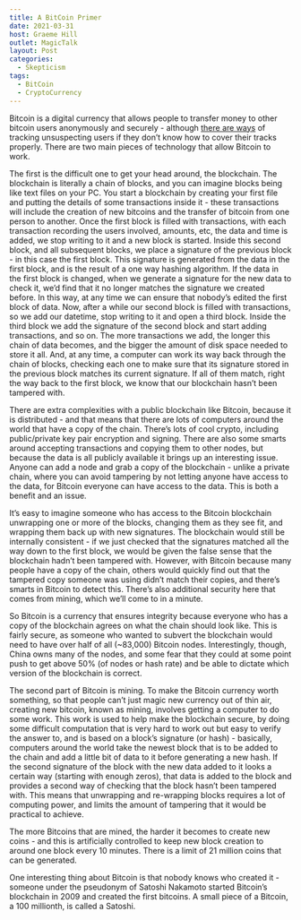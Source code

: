 ```yaml
---
title: A BitCoin Primer
date: 2021-03-31
host: Graeme Hill
outlet: MagicTalk
layout: Post
categories:
  - Skepticism
tags:
  - BitCoin
  - CryptoCurrency
---
```


Bitcoin is a digital currency that allows people to transfer money to other bitcoin users anonymously and securely - although [there are ways](https://www.sciencemag.org/news/2016/03/why-criminals-cant-hide-behind-bitcoin) of tracking unsuspecting users if they don’t know how to cover their tracks properly. There are two main pieces of technology that allow Bitcoin to work.

The first is the difficult one to get your head around, the blockchain. The blockchain is literally a chain of blocks, and you can imagine blocks being like text files on your PC. You start a blockchain by creating your first file and putting the details of some transactions inside it - these transactions will include the creation of new bitcoins and the transfer of bitcoin from one person to another. Once the first block is filled with transactions, with each transaction recording the users involved, amounts, etc, the data and time is added, we stop writing to it and a new block is started. Inside this second block, and all subsequent blocks, we place a signature of the previous block - in this case the first block. This signature is generated from the data in the first block, and is the result of a one way hashing algorithm. If the data in the first block is changed, when we generate a signature for the new data to check it, we’d find that it no longer matches the signature we created before. In this way, at any time we can ensure that nobody’s edited the first block of data. Now, after a while our second block is filled with transactions, so we add our datetime, stop writing to it and open a third block. Inside the third block we add the signature of the second block and start adding transactions, and so on. The more transactions we add, the longer this chain of data becomes, and the bigger the amount of disk space needed to store it all. And, at any time, a computer can work its way back through the chain of blocks, checking each one to make sure that its signature stored in the previous block matches its current signature. If all of them match, right the way back to the first block, we know that our blockchain hasn’t been tampered with.

There are extra complexities with a public blockchain like Bitcoin, because it is distributed - and that means that there are lots of computers around the world that have a copy of the chain. There’s lots of cool crypto, including public/private key pair encryption and signing. There are also some smarts around accepting transactions and copying them to other nodes, but because the data is all publicly available it brings up an interesting issue. Anyone can add a node and grab a copy of the blockchain - unlike a private chain, where you can avoid tampering by not letting anyone have access to the data, for Bitcoin everyone can have access to the data. This is both a benefit and an issue.

It’s easy to imagine someone who has access to the Bitcoin blockchain unwrapping one or more of the blocks, changing them as they see fit, and wrapping them back up with new signatures. The blockchain would still be internally consistent - if we just checked that the signatures matched all the way down to the first block, we would be given the false sense that the blockchain hadn’t been tampered with. However, with Bitcoin because many people have a copy of the chain, others would quickly find out that the tampered copy someone was using didn’t match their copies, and there’s smarts in Bitcoin to detect this. There’s also additional security here that comes from mining, which we’ll come to in a minute.

So Bitcoin is a currency that ensures integrity because everyone who has a copy of the blockchain agrees on what the chain should look like. This is fairly secure, as someone who wanted to subvert the blockchain would need to have over half of all (~83,000) Bitcoin nodes. Interestingly, though, China owns many of the nodes, and some fear that they could at some point push to get above 50% (of nodes or hash rate) and be able to dictate which version of the blockchain is correct.

The second part of Bitcoin is mining. To make the Bitcoin currency worth something, so that people can’t just magic new currency out of thin air, creating new bitcoin, known as mining, involves getting a computer to do some work. This work is used to help make the blockchain secure, by doing some difficult computation that is very hard to work out but easy to verify the answer to, and is based on a block’s signature (or hash) - basically, computers around the world take the newest block that is to be added to the chain and add a little bit of data to it before generating a new hash. If the second signature of the block with the new data added to it looks a certain way (starting with enough zeros), that data is added to the block and provides a second way of checking that the block hasn’t been tampered with. This means that unwrapping and re-wrapping blocks requires a lot of computing power, and limits the amount of tampering that it would be practical to achieve.

The more Bitcoins that are mined, the harder it becomes to create new coins - and this is artificially controlled to keep new block creation to around one block every 10 minutes. There is a limit of 21 million coins that can be generated.

One interesting thing about Bitcoin is that nobody knows who created it - someone under the pseudonym of Satoshi Nakamoto started Bitcoin’s blockchain in 2009 and created the first bitcoins. A small piece of a Bitcoin, a 100 millionth, is called a Satoshi.
